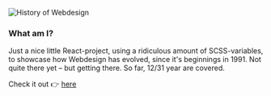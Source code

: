 ![History of Webdesign](https://res.cloudinary.com/dr24t0rw2/image/upload/v1657534158/History%20of%20webdesign/cover_hkb2ir.png)

### What am I?

Just a nice little React-project, using a ridiculous amount of SCSS-variables, to showcase how Webdesign has evolved, since it's beginnings in 1991. Not quite there yet – but getting there. So far, 12/31 year are covered.

Check it out 👉 [here](https://history-of-webdesign-and-me.vercel.app/)
